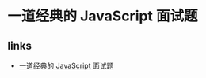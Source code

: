 # 一道经典的 JavaScript 面试题

## links

- [一道经典的 JavaScript 面试题](https://mp.weixin.qq.com/s/q636uCYUAXOYJMSTVIzlhg)
